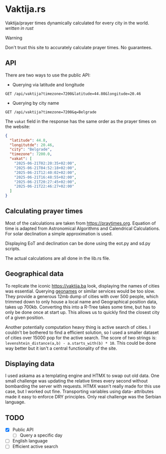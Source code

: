 # Vaktija.rs

Vaktija/prayer times dynamically calculated for every city in the world. \
_written in rust_

> [!WARNING]
> Don't trust this site to accurately calculate prayer times. No guarantees.

## API

There are two ways to use the public API:

- Querying via latitude and longitude

```http
GET /api/vaktija?timezone=7200&latitude=44.80&longitude=20.46
```

- Querying by city name

```http
GET /api/vaktija?timezone=7200&q=Belgrade
```

The `vakat` field in the response has the same order as the prayer times on the website:

```json
{
  "latitude": 44.8,
  "longitutde": 20.46,
  "city": "Belgrade",
  "timezone": 7200.0,
  "vakat": [
    "2025-06-21T02:20:35+02:00",
    "2025-06-21T04:52:18+02:00",
    "2025-06-21T12:40:02+02:00",
    "2025-06-21T16:48:55+02:00",
    "2025-06-21T20:27:45+02:00",
    "2025-06-21T22:46:27+02:00"
  ]
}
```

## Calculating prayer times

Most of the calculations are taken from <https://praytimes.org>.
Equation of time is adapted from Astronomical Algorithms and Calendrical Calculations.
For solar declination a simple approximation is used.

Displaying EoT and declination can be done using the eot.py and sd.py scripts.

The actual calculations are all done in the lib.rs file.

## Geographical data

To replicate the iconic <https://vaktija.ba> look,
displaying the names of cities was essential. Querying [geonames](https://download.geonames.org/)
or similar services would be too slow. They provide a generous 12mb dump of
cities with over 500 people, which trimmed down to only house a local name
and Geographical position data, takes up 700kb. Converting this into a R-Tree
takes some time, but has to only be done once at start up.
This allows us to quickly find the closest city of a given position.

Another potentially computation heavy thing is active search of cities.
I couldn't be bothered to find a efficient solution, so I used a smaller dataset
of cities over 15000 pop for the active search. The score of two strings is:
`levenshtein_distance(a,b) - a.starts_with(b) * 10`. This could be done way
better but it isn't a central functionality of the site.

## Displaying data

I used askama as a templating engine and HTMX to swap out old data.
One small challenge was updating the relative times every second without
bombarding the server with requests. HTMX wasn't really made for this use case,
but I worked out fine. Transporting variables using data- attributes made it easy
to enforce DRY principles. Only real challenge was the Serbian language.

## TODO

- [x] Public API
  - [ ] Query a specific day
- [ ] English language
- [ ] Efficient active search
